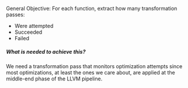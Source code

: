 General Objective: For each function, extract how many transformation passes:
- Were attempted
- Succeeded
- Failed

##### What is needed to achieve this?
We need a transformation pass that monitors optimization attempts since most optimizations, at least the ones we care about, are applied at the middle-end phase of the LLVM pipeline.




